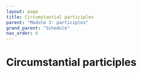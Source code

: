 ```yaml
---
layout: page
title: Circumstantial participles
parent: "Module 3: participles"
grand_parent: "Schedule"
nav_order: 6
---
```


# Circumstantial participles